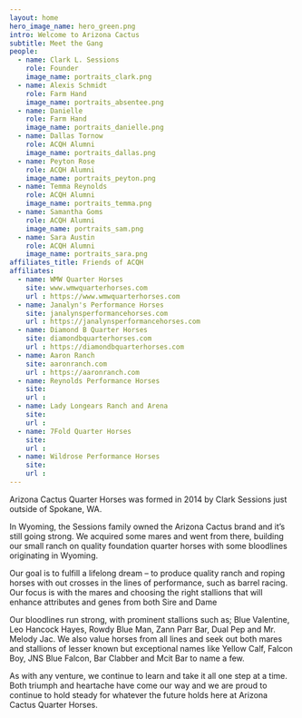 ```yaml
---
layout: home
hero_image_name: hero_green.png
intro: Welcome to Arizona Cactus
subtitle: Meet the Gang
people:
  - name: Clark L. Sessions
    role: Founder
    image_name: portraits_clark.png
  - name: Alexis Schmidt
    role: Farm Hand
    image_name: portraits_absentee.png
  - name: Danielle
    role: Farm Hand
    image_name: portraits_danielle.png
  - name: Dallas Tornow
    role: ACQH Alumni
    image_name: portraits_dallas.png
  - name: Peyton Rose
    role: ACQH Alumni
    image_name: portraits_peyton.png
  - name: Temma Reynolds
    role: ACQH Alumni
    image_name: portraits_temma.png
  - name: Samantha Goms
    role: ACQH Alumni
    image_name: portraits_sam.png
  - name: Sara Austin
    role: ACQH Alumni
    image_name: portraits_sara.png
affiliates_title: Friends of ACQH
affiliates:
  - name: WMW Quarter Horses
    site: www.wmwquarterhorses.com
    url : https://www.wmwquarterhorses.com
  - name: Janalyn's Performance Horses
    site: janalynsperformancehorses.com
    url : https://janalynsperformancehorses.com
  - name: Diamond B Quarter Horses
    site: diamondbquarterhorses.com
    url : https://diamondbquarterhorses.com
  - name: Aaron Ranch
    site: aaronranch.com
    url : https://aaronranch.com
  - name: Reynolds Performance Horses
    site:
    url :
  - name: Lady Longears Ranch and Arena
    site:
    url :
  - name: 7Fold Quarter Horses
    site:
    url :
  - name: Wildrose Performance Horses
    site:
    url :
---
```


Arizona Cactus Quarter Horses was formed in 2014 by Clark Sessions just outside
of Spokane, WA.

In Wyoming, the Sessions family owned the Arizona Cactus brand and it’s still
going strong. We acquired some mares and went from there, building our small
ranch on quality foundation quarter horses with some bloodlines
originating in Wyoming.

Our goal is to fulfill a lifelong dream &ndash; to produce quality ranch and roping
horses with out crosses in the lines of performance, such as barrel racing.
Our focus is with the mares and choosing the right stallions that will enhance
attributes and genes from both Sire and Dame

Our bloodlines run strong, with prominent stallions such as; Blue Valentine,
Leo Hancock Hayes, Rowdy Blue Man, Zann Parr Bar, Dual Pep and Mr. Melody Jac.
We also value horses from all lines and seek out both mares and stallions of
lesser known but exceptional names like Yellow Calf, Falcon Boy, JNS Blue
Falcon, Bar Clabber and Mcit Bar to name a few.

As with any venture, we continue to learn and take it all one step at a time.
Both triumph and heartache have come our way and we are proud to continue to
hold steady for whatever the future holds here at Arizona Cactus Quarter Horses.
